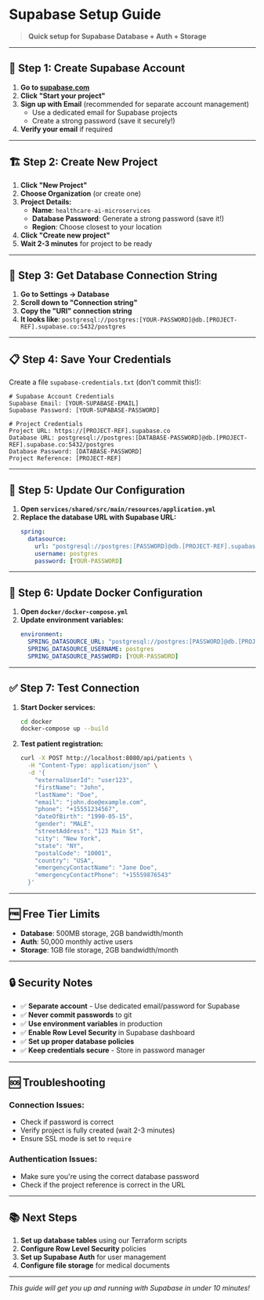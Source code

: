# Supabase Setup Guide

> **Quick setup for Supabase Database + Auth + Storage**

---

## 🚀 **Step 1: Create Supabase Account**

1. **Go to [supabase.com](https://supabase.com)**
2. **Click "Start your project"**
3. **Sign up with Email** (recommended for separate account management)
   - Use a dedicated email for Supabase projects
   - Create a strong password (save it securely!)
4. **Verify your email** if required

---

## 🏗️ **Step 2: Create New Project**

1. **Click "New Project"**
2. **Choose Organization** (or create one)
3. **Project Details:**
   - **Name**: `healthcare-ai-microservices`
   - **Database Password**: Generate a strong password (save it!)
   - **Region**: Choose closest to your location
4. **Click "Create new project"**
5. **Wait 2-3 minutes** for project to be ready

---

## 🔑 **Step 3: Get Database Connection String**

1. **Go to Settings → Database**
2. **Scroll down to "Connection string"**
3. **Copy the "URI" connection string**
4. **It looks like**: `postgresql://postgres:[YOUR-PASSWORD]@db.[PROJECT-REF].supabase.co:5432/postgres`

---

## 📋 **Step 4: Save Your Credentials**

Create a file `supabase-credentials.txt` (don't commit this!):

```
# Supabase Account Credentials
Supabase Email: [YOUR-SUPABASE-EMAIL]
Supabase Password: [YOUR-SUPABASE-PASSWORD]

# Project Credentials
Project URL: https://[PROJECT-REF].supabase.co
Database URL: postgresql://postgres:[DATABASE-PASSWORD]@db.[PROJECT-REF].supabase.co:5432/postgres
Database Password: [DATABASE-PASSWORD]
Project Reference: [PROJECT-REF]
```

---

## 🔧 **Step 5: Update Our Configuration**

1. **Open `services/shared/src/main/resources/application.yml`**
2. **Replace the database URL with Supabase URL:**
   ```yaml
   spring:
     datasource:
       url: "postgresql://postgres:[PASSWORD]@db.[PROJECT-REF].supabase.co:5432/postgres?sslmode=require"
       username: postgres
       password: [YOUR-PASSWORD]
   ```

---

## 🐳 **Step 6: Update Docker Configuration**

1. **Open `docker/docker-compose.yml`**
2. **Update environment variables:**
   ```yaml
   environment:
     SPRING_DATASOURCE_URL: "postgresql://postgres:[PASSWORD]@db.[PROJECT-REF].supabase.co:5432/postgres?sslmode=require"
     SPRING_DATASOURCE_USERNAME: postgres
     SPRING_DATASOURCE_PASSWORD: [YOUR-PASSWORD]
   ```

---

## ✅ **Step 7: Test Connection**

1. **Start Docker services:**
   ```bash
   cd docker
   docker-compose up --build
   ```

2. **Test patient registration:**
   ```bash
   curl -X POST http://localhost:8080/api/patients \
     -H "Content-Type: application/json" \
     -d '{
       "externalUserId": "user123",
       "firstName": "John",
       "lastName": "Doe",
       "email": "john.doe@example.com",
       "phone": "+15551234567",
       "dateOfBirth": "1990-05-15",
       "gender": "MALE",
       "streetAddress": "123 Main St",
       "city": "New York",
       "state": "NY",
       "postalCode": "10001",
       "country": "USA",
       "emergencyContactName": "Jane Doe",
       "emergencyContactPhone": "+15559876543"
     }'
   ```

---

## 🆓 **Free Tier Limits**

- **Database**: 500MB storage, 2GB bandwidth/month
- **Auth**: 50,000 monthly active users
- **Storage**: 1GB file storage, 2GB bandwidth/month

---

## 🔒 **Security Notes**

- ✅ **Separate account** - Use dedicated email/password for Supabase
- ✅ **Never commit passwords** to git
- ✅ **Use environment variables** in production
- ✅ **Enable Row Level Security** in Supabase dashboard
- ✅ **Set up proper database policies**
- ✅ **Keep credentials secure** - Store in password manager

---

## 🆘 **Troubleshooting**

### **Connection Issues:**
- Check if password is correct
- Verify project is fully created (wait 2-3 minutes)
- Ensure SSL mode is set to `require`

### **Authentication Issues:**
- Make sure you're using the correct database password
- Check if the project reference is correct in the URL

---

## 📚 **Next Steps**

1. **Set up database tables** using our Terraform scripts
2. **Configure Row Level Security** policies
3. **Set up Supabase Auth** for user management
4. **Configure file storage** for medical documents

---

*This guide will get you up and running with Supabase in under 10 minutes!*
